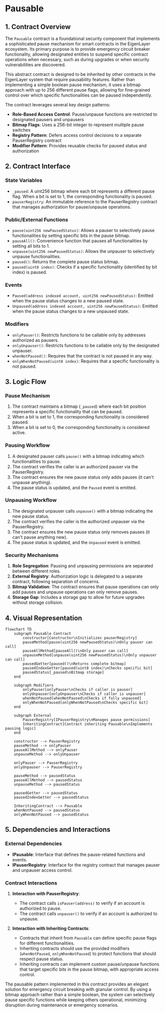 # Pausable

## 1. Contract Overview

The `Pausable` contract is a foundational security component that implements a sophisticated pause mechanism for smart contracts in the EigenLayer ecosystem. Its primary purpose is to provide emergency circuit breaker functionality, allowing designated entities to suspend specific contract operations when necessary, such as during upgrades or when security vulnerabilities are discovered.

This abstract contract is designed to be inherited by other contracts in the EigenLayer system that require pausability features. Rather than implementing a simple boolean pause mechanism, it uses a bitmap approach with up to 256 different pause flags, allowing for fine-grained control over which specific functionalities can be paused independently.

The contract leverages several key design patterns:
- **Role-Based Access Control**: Pause/unpause functions are restricted to designated pausers and unpausers
- **Bitmap Flags**: Uses a 256-bit integer to represent multiple pause switches
- **Registry Pattern**: Defers access control decisions to a separate PauserRegistry contract
- **Modifier Pattern**: Provides reusable checks for paused status and authorization

## 2. Contract Interface

### State Variables
- `_paused`: A uint256 bitmap where each bit represents a different pause flag. When a bit is set to 1, the corresponding functionality is paused.
- `pauserRegistry`: An immutable reference to the PauserRegistry contract that manages authorization for pause/unpause operations.

### Public/External Functions
- `pause(uint256 newPausedStatus)`: Allows a pauser to selectively pause functionalities by setting specific bits in the pause bitmap.
- `pauseAll()`: Convenience function that pauses all functionalities by setting all bits to 1.
- `unpause(uint256 newPausedStatus)`: Allows the unpauser to selectively unpause functionalities.
- `paused()`: Returns the complete pause status bitmap.
- `paused(uint8 index)`: Checks if a specific functionality (identified by bit index) is paused.

### Events
- `Paused(address indexed account, uint256 newPausedStatus)`: Emitted when the pause status changes to a new paused state.
- `Unpaused(address indexed account, uint256 newPausedStatus)`: Emitted when the pause status changes to a new unpaused state.

### Modifiers
- `onlyPauser()`: Restricts functions to be callable only by addresses authorized as pausers.
- `onlyUnpauser()`: Restricts functions to be callable only by the designated unpauser.
- `whenNotPaused()`: Requires that the contract is not paused in any way.
- `onlyWhenNotPaused(uint8 index)`: Requires that a specific functionality is not paused.

## 3. Logic Flow

### Pause Mechanism
1. The contract maintains a bitmap (`_paused`) where each bit position represents a specific functionality that can be paused.
2. When a bit is set to 1, the corresponding functionality is considered paused.
3. When a bit is set to 0, the corresponding functionality is considered active.

### Pausing Workflow
1. A designated pauser calls `pause()` with a bitmap indicating which functionalities to pause.
2. The contract verifies the caller is an authorized pauser via the PauserRegistry.
3. The contract ensures the new pause status only adds pauses (it can't unpause anything).
4. The pause status is updated, and the `Paused` event is emitted.

### Unpausing Workflow
1. The designated unpauser calls `unpause()` with a bitmap indicating the new pause status.
2. The contract verifies the caller is the authorized unpauser via the PauserRegistry.
3. The contract ensures the new pause status only removes pauses (it can't pause anything new).
4. The pause status is updated, and the `Unpaused` event is emitted.

### Security Mechanisms
1. **Role Segregation**: Pausing and unpausing permissions are separated between different roles.
2. **External Registry**: Authorization logic is delegated to a separate contract, following separation of concerns.
3. **Bitmap Validation**: The contract ensures that pause operations can only add pauses and unpause operations can only remove pauses.
4. **Storage Gap**: Includes a storage gap to allow for future upgrades without storage collision.

## 4. Visual Representation

```mermaid
flowchart TD
    subgraph Pausable Contract
        constructor[Constructor\nInitializes pauserRegistry]
        pauseMethod[pause(uint256 newPausedStatus)\nOnly pauser can call]
        pauseAllMethod[pauseAll()\nOnly pauser can call]
        unpauseMethod[unpause(uint256 newPausedStatus)\nOnly unpauser can call]
        pausedGetter[paused()\nReturns complete bitmap]
        pausedIndexGetter[paused(uint8 index)\nChecks specific bit]
        pausedStatus[_paused\nBitmap storage]
    end

    subgraph Modifiers
        onlyPauser[onlyPauser\nChecks if caller is pauser]
        onlyUnpauser[onlyUnpauser\nChecks if caller is unpauser]
        whenNotPaused[whenNotPaused\nChecks if fully unpaused]
        onlyWhenNotPaused[onlyWhenNotPaused\nChecks specific bit]
    end

    subgraph External
        PauserRegistry[IPauserRegistry\nManages pause permissions]
        InheritingContract[Contract inheriting Pausable\nImplements pausing logic]
    end
    
    constructor --> PauserRegistry
    pauseMethod --> onlyPauser
    pauseAllMethod --> onlyPauser
    unpauseMethod --> onlyUnpauser
    
    onlyPauser --> PauserRegistry
    onlyUnpauser --> PauserRegistry
    
    pauseMethod --> pausedStatus
    pauseAllMethod --> pausedStatus
    unpauseMethod --> pausedStatus
    
    pausedGetter --> pausedStatus
    pausedIndexGetter --> pausedStatus
    
    InheritingContract --> Pausable
    whenNotPaused --> pausedStatus
    onlyWhenNotPaused --> pausedStatus
```

## 5. Dependencies and Interactions

### External Dependencies
- **IPausable**: Interface that defines the pause-related functions and events.
- **IPauserRegistry**: Interface for the registry contract that manages pauser and unpauser access control.

### Contract Interactions
1. **Interaction with PauserRegistry**:
   - The contract calls `isPauser(address)` to verify if an account is authorized to pause.
   - The contract calls `unpauser()` to verify if an account is authorized to unpause.

2. **Interaction with Inheriting Contracts**:
   - Contracts that inherit from `Pausable` can define specific pause flags for different functionalities.
   - Inheriting contracts should use the provided modifiers (`whenNotPaused`, `onlyWhenNotPaused`) to protect functions that should respect pause status.
   - Inheriting contracts can implement custom pause/unpause functions that target specific bits in the pause bitmap, with appropriate access control.

The pausable pattern implemented in this contract provides an elegant solution for emergency circuit breaking with granular control. By using a bitmap approach rather than a simple boolean, the system can selectively pause specific functions while keeping others operational, minimizing disruption during maintenance or emergency scenarios.